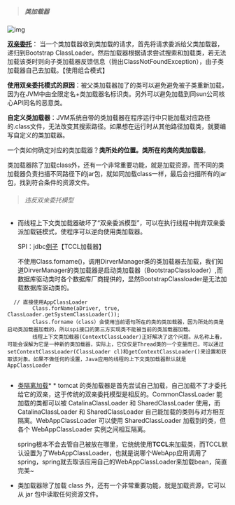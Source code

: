 > ##### 类加载器

![img](https://gitee.com/workerbo/gallery/raw/master/2020/1094158-20170415143231736-516386304.png)

[**双亲委托**](https://www.cnblogs.com/kevin2chen/p/6714214.html)： 当一个类加载器收到类加载的请求，首先将请求委派给父类加载器，递归到Bootstrap ClassLoader。然后加载器根据请求尝试搜索和加载类，若无法加载该类时则向子类加载器反馈信息（抛出ClassNotFoundException），由子类加载器自己去加载。【使用组合模式】

**使用双亲委托模式的原因**：被父类加载器加了的类可以避免避免被子类重新加载，因为在JVM中由全限定名+类加载器名标识类。另外可以避免加载到同sun公司核心API同名的恶意类。

**自定义类加载器**：JVM系统自带的类加载器在程序运行中只能加载对应路径的.class文件，无法改变其搜索路径。如果想在运行时从其他路径加载类，就要编写自定义的类加载器。

一个类如何确定对应的类加载器？**类所处的位置。类所在的类的类加载器**。

类加载器除了加载class外，还有一个非常重要功能，就是加载资源，而不同的类加载器负责扫描不同路径下的jar包，就如同加载class一样，最后会扫描所有的jar包，找到符合条件的资源文件。

> ###### 违反双亲委托模型

- 而线程上下文类加载器破坏了“双亲委派模型”，可以在执行线程中抛弃双亲委派加载链模式，使程序可以逆向使用类加载器。

  SPI：jdbc[例子](https://blog.csdn.net/qq_41894099/article/details/104558522)【TCCL加载器】

  不使用Class.forname()，调用DirverManager类的类加载器去加载，我们知道DirverManager的类加载器是启动类加载器（BootstrapClassloader）,而数据库驱动类时各个数据库厂商提供的，显然BootstrapClassloader是无法加载数据库驱动类的。

```
  // 直接使用AppClassLoader
        Class.forName(aDriver, true, ClassLoader.getSystemClassLoader());
        Class.forname（class）会使用当前语句所在的类的类加载器，因为所处的类是启动类加载器加载的，所以spi接口的第三方实现类不能被当前的类加载器加载。
        线程上下文类加载器(ContextClassLoader)正好解决了这个问题。从名称上看，可能会误解为它是一种新的类加载器，实际上，它仅仅是Thread类的一个变量而已，可以通过setContextClassLoader(ClassLoader cl)和getContextClassLoader()来设置和获取该对象。如果不做任何的设置，Java应用的线程的上下文类加载器默认就是AppClassLoader
  
```

- [类隔离加载](https://blog.xiaohansong.com/classloader-isolation.html)* *    tomcat 的类加载器是首先尝试自己加载，自己加载不了才委托给它的双亲，这于传统的双亲委托模型是相反的。CommonClassLoader 能加载的类都可以被 CatalinaClassLoader 和 SharedClassLoader 使用，而 CatalinaClassLoader 和 SharedClassLoader 自己能加载的类则与对方相互隔离。WebAppClassLoader 可以使用 SharedClassLoader 加载到的类，但各个 WebAppClassLoader 实例之间相互隔离。

  spring根本不会去管自己被放在哪里，它统统使用**TCCL**来加载类，而TCCL默认设置为了WebAppClassLoader，也就是说哪个WebApp应用调用了spring，spring就去取该应用自己的WebAppClassLoader来加载bean，简直完美~
  
- 类加载器除了加载 class 外，还有一个非常重要功能，就是加载资源，它可以从 jar 包中读取任何资源文件。






